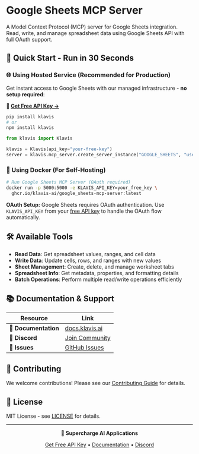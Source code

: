 # Google Sheets MCP Server

A Model Context Protocol (MCP) server for Google Sheets integration. Read, write, and manage spreadsheet data using Google Sheets API with full OAuth support.

## 🚀 Quick Start - Run in 30 Seconds

### 🌐 Using Hosted Service (Recommended for Production)

Get instant access to Google Sheets with our managed infrastructure - **no setup required**:

**🔗 [Get Free API Key →](https://www.klavis.ai/home/api-keys)**

```bash
pip install klavis
# or
npm install klavis
```

```python
from klavis import Klavis

klavis = Klavis(api_key="your-free-key")
server = klavis.mcp_server.create_server_instance("GOOGLE_SHEETS", "user123")
```

### 🐳 Using Docker (For Self-Hosting)

```bash
# Run Google Sheets MCP Server (OAuth required)
docker run -p 5000:5000 -e KLAVIS_API_KEY=your_free_key \
  ghcr.io/klavis-ai/google_sheets-mcp-server:latest
```

**OAuth Setup:** Google Sheets requires OAuth authentication. Use `KLAVIS_API_KEY` from your [free API key](https://www.klavis.ai/home/api-keys) to handle the OAuth flow automatically.

## 🛠️ Available Tools

- **Read Data**: Get spreadsheet values, ranges, and cell data
- **Write Data**: Update cells, rows, and ranges with new values
- **Sheet Management**: Create, delete, and manage worksheet tabs
- **Spreadsheet Info**: Get metadata, properties, and formatting details
- **Batch Operations**: Perform multiple read/write operations efficiently

## 📚 Documentation & Support

| Resource | Link |
|----------|------|
| **📖 Documentation** | [docs.klavis.ai](https://docs.klavis.ai) |
| **💬 Discord** | [Join Community](https://discord.gg/p7TuTEcssn) |
| **🐛 Issues** | [GitHub Issues](https://github.com/klavis-ai/klavis/issues) |

## 🤝 Contributing

We welcome contributions! Please see our [Contributing Guide](../../CONTRIBUTING.md) for details.

## 📜 License

MIT License - see [LICENSE](../../LICENSE) for details.

---

<div align="center">
  <p><strong>🚀 Supercharge AI Applications </strong></p>
  <p>
    <a href="https://www.klavis.ai">Get Free API Key</a> •
    <a href="https://docs.klavis.ai">Documentation</a> •
    <a href="https://discord.gg/p7TuTEcssn">Discord</a>
  </p>
</div>
